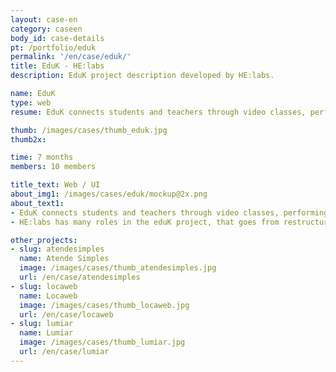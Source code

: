 ```yaml
---
layout: case-en
category: caseen
body_id: case-details
pt: /portfolio/eduk
permalink: '/en/case/eduk/'
title: EduK - HE:labs
description: EduK project description developed by HE:labs.

name: EduK
type: web
resume: EduK connects students and teachers through video classes, performing the most varied courses via Internet.

thumb: /images/cases/thumb_eduk.jpg
thumb2x:

time: 7 months
members: 10 members

title_text: Web / UI
about_img1: /images/cases/eduk/mockup@2x.png
about_text1:
- EduK connects students and teachers through video classes, performing the most varied courses via Internet, disrupting geographic barriers and helping the evolution and professional development of whom do not have time available to go through formal education and prefer to study in an independent way.
- HE:labs has many roles in the eduK project, that goes from restructuring and developing a new experience on the main platform, to construction of landing pages for promotional actions of engagement and acquisition.

other_projects:
- slug: atendesimples
  name: Atende Simples
  image: /images/cases/thumb_atendesimples.jpg
  url: /en/case/atendesimples
- slug: locaweb
  name: Locaweb
  image: /images/cases/thumb_locaweb.jpg
  url: /en/case/locaweb
- slug: lumiar
  name: Lumiar
  image: /images/cases/thumb_lumiar.jpg
  url: /en/case/lumiar
---
```


